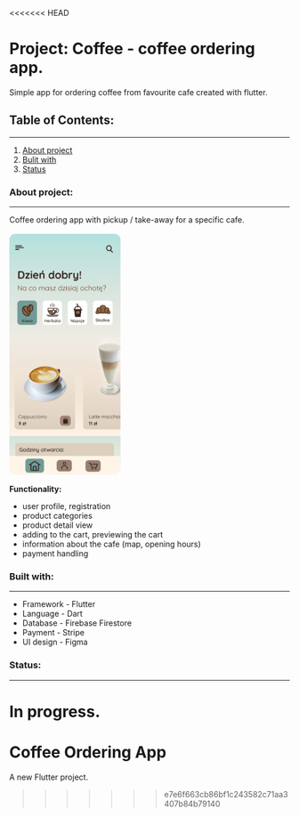 <<<<<<< HEAD
# Project: Coffee - coffee ordering app.

Simple app for ordering coffee from favourite cafe created with flutter.

## Table of Contents:

---

1. [About project](#about-project)
2. [Bulit with](#built-with)
3. [Status](#status)

### About project:

---

Coffee ordering app with pickup / take-away for a specific cafe.
<br><br>
<img src="./assets/images/screen.png" alt="drawing" width="200"/>

**Functionality:**
- user profile, registration
- product categories
- product detail view
- adding to the cart, previewing the cart
- information about the cafe (map, opening hours)
- payment handling

### Built with:[](#built)

---

- Framework - Flutter
- Language - Dart
- Database - Firebase Firestore
- Payment - Stripe
- UI design - Figma

### Status:[](#status)

---

In progress.
=======
# Coffee Ordering App

A new Flutter project.
>>>>>>> e7e6f663cb86bf1c243582c71aa3407b84b79140
